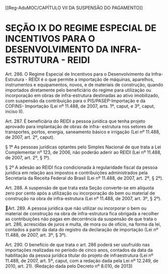 [[Reg-AduMOC/CAPÍTULO VII DA SUSPENSÃO DO PAGAMENTO]]

# SEÇÃO IX DO REGIME ESPECIAL DE INCENTIVOS PARA O DESENVOLVIMENTO DA INFRA-ESTRUTURA - REIDI

Art. 286. O Regime Especial de Incentivos para o
Desenvolvimento da Infra-Estrutura - REIDI é o que permite
a importação de máquinas, aparelhos, instrumentos e
equipamentos, novos, e de materiais de construção, quando
importados diretamente pelo beneficiário do regime para
utilização ou incorporação em obras de infra-estrutura
destinadas ao ativo imobilizado, com suspensão da
contribuição para o PIS/PASEP-Importação e da COFINS-
Importação (Lei nº 11.488, de 2007, arts. 1º, caput, e 3º,
caput, inciso II).

Art. 287. É beneficiária do REIDI a pessoa jurídica que tenha
projeto aprovado para implantação de obras de infra-
estrutura nos setores de transportes, portos, energia,
saneamento básico e irrigação (Lei nº 11.488, de 2007, art.
2º, caput).

§ 1º As pessoas jurídicas optantes pelo Simples Nacional de
que trata a Lei Complementar nº 123, de 2006, não poderão
aderir ao REIDI (Lei nº 11.488, de 2007, art. 2º, § 1º).

§ 2º A adesão ao REIDI fica condicionada à regularidade fiscal
da pessoa jurídica em relação aos impostos e contribuições
administrados pela Secretaria da Receita Federal do Brasil
(Lei nº 11.488, de 2007, art. 2º, § 2º).

Art. 288. A suspensão de que trata esta Seção converte-se
em alíquota zero por cento após a utilização ou incorporação
do bem ou material de construção na obra de infra-estrutura
(Lei nº 11.488, de 2007, art. 3º, § 2º).

Art. 289. A pessoa jurídica que não utilizar ou incorporar o
bem ou material de construção na obra de infra-estrutura
fica obrigada a recolher as contribuições não pagas em
decorrência da suspensão de que trata o art. 286, acrescidas
de juros e multa, de mora ou de ofício, na forma da lei,
contados a partir da data do registro da declaração de
importação (Lei nº 11.488, de 2007, art. 3º, § 3º).

Art. 290. O benefício de que trata o art. 286 poderá ser
usufruído nas importações realizadas no período de cinco
anos, contados da data da habilitação da pessoa jurídica
titular do projeto de infraestrutura (Lei nº 11.488, de 2007,
art. 5º, caput, com a redação dada pela Lei nº 12.249, de
2010, art. 21). (Redação dada pelo Decreto nº 8.010, de
2013)